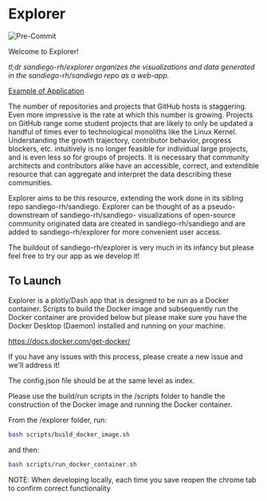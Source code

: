 # Explorer

![Pre-Commit](https://github.com/JamesKunstle/explorer/actions/workflows/pre-commit.yml/badge.svg)


Welcome to Explorer!

*tl;dr sandiego-rh/explorer organizes the visualizations and data generated in the sandiego-rh/sandiego repo as a web-app.*

[Example of Application](https://sandiego-explorer.osci.io/overview)

The number of repositories and projects that GitHub hosts is staggering. Even more impressive is the rate at which this number is growing.
Projects on GitHub range some student projects that are likely to only be updated a handful of times ever to technological monoliths like the
Linux Kernel. Understanding the growth trajectory, contributor behavior, progress blockers, etc. intuitively is no longer feasible for individual
large projects, and is even less so for groups of projects. It is necessary that community architects and contributors alike have an accessible,
correct, and extendible resource that can aggregate and interpret the data describing these communities.

Explorer aims to be this resource, extending the work done in its sibling repo sandiego-rh/sandiego. Explorer can be thought of as a pseudo-downstream of
sandiego-rh/sandiego- visualizations of open-source community originated data are created in sandiego-rh/sandiego and are added to sandiego-rh/explorer
for more convenient user access.

The buildout of sandiego-rh/explorer is very much in its infancy but please feel free to try our app as we develop it!

## To Launch

Explorer is a plotly/Dash app that is designed to be run as a Docker container.
Scripts to build the Docker image and subsequently run the Docker container
are provided below but please make sure you have the Docker Desktop (Daemon) installed and
running on your machine.

https://docs.docker.com/get-docker/

If you have any issues with this process, please create a new issue and we'll address it!

The config.json file should be at the same level as index.

Please use the build/run scripts in the /scripts folder to handle the
construction of the Docker image and running the Docker container.

From the /explorer folder, run:

```bash
bash scripts/build_docker_image.sh
```

and then:

```bash
bash scripts/run_docker_container.sh
```
NOTE: When developing locally, each time you save reopen the chrome tab to confirm correct functionality
